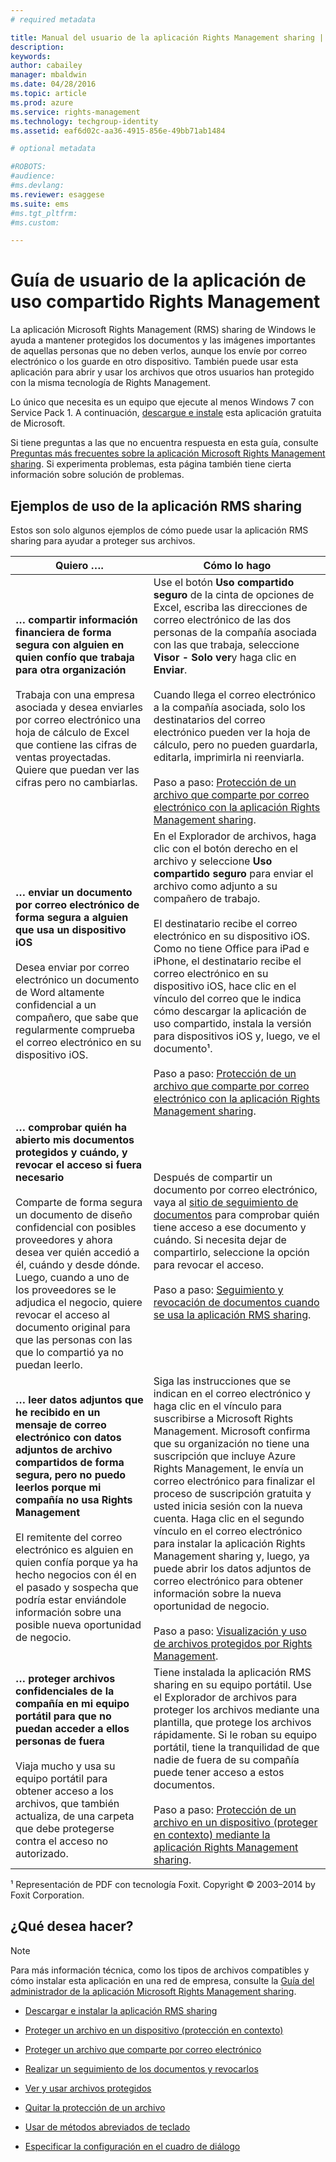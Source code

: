 ```yaml
---
# required metadata

title: Manual del usuario de la aplicación Rights Management sharing | Azure RMS
description:
keywords:
author: cabailey
manager: mbaldwin
ms.date: 04/28/2016
ms.topic: article
ms.prod: azure
ms.service: rights-management
ms.technology: techgroup-identity
ms.assetid: eaf6d02c-aa36-4915-856e-49bb71ab1484

# optional metadata

#ROBOTS:
#audience:
#ms.devlang:
ms.reviewer: esaggese
ms.suite: ems
#ms.tgt_pltfrm:
#ms.custom:

---
```


# Guía de usuario de la aplicación de uso compartido Rights Management
La aplicación Microsoft Rights Management (RMS) sharing de Windows le ayuda a mantener protegidos los documentos y las imágenes importantes de aquellas personas que no deben verlos, aunque los envíe por correo electrónico o los guarde en otro dispositivo. También puede usar esta aplicación para abrir y usar los archivos que otros usuarios han protegido con la misma tecnología de Rights Management.

Lo único que necesita es un equipo que ejecute al menos Windows 7 con Service Pack 1. A continuación, [descargue e instale](http://go.microsoft.com/fwlink/?LinkId=303970) esta aplicación gratuita de Microsoft.

Si tiene preguntas a las que no encuentra respuesta en esta guía, consulte [Preguntas más frecuentes sobre la aplicación Microsoft Rights Management sharing](http://go.microsoft.com/fwlink/?LinkId=303971). Si experimenta problemas, esta página también tiene cierta información sobre solución de problemas.

## Ejemplos de uso de la aplicación RMS sharing
Estos son solo algunos ejemplos de cómo puede usar la aplicación RMS sharing para ayudar a proteger sus archivos.

|Quiero ….|Cómo lo hago|
|----------------|------------------|
|**… compartir información financiera de forma segura con alguien en quien confío que trabaja para otra organización**<br /><br />Trabaja con una empresa asociada y desea enviarles por correo electrónico una hoja de cálculo de Excel que contiene las cifras de ventas proyectadas. Quiere que puedan ver las cifras pero no cambiarlas.|Use el botón **Uso compartido seguro** de la cinta de opciones de Excel, escriba las direcciones de correo electrónico de las dos personas de la compañía asociada con las que trabaja, seleccione **Visor - Solo ver**y haga clic en **Enviar**.<br /><br />Cuando llega el correo electrónico a la compañía asociada, solo los destinatarios del correo electrónico pueden ver la hoja de cálculo, pero no pueden guardarla, editarla, imprimirla ni reenviarla.<br /><br />Paso a paso: [Protección de un archivo que comparte por correo electrónico con la aplicación Rights Management sharing](sharing-app-protect-by-email.md).|
|**… enviar un documento por correo electrónico de forma segura a alguien que usa un dispositivo iOS**<br /><br />Desea enviar por correo electrónico un documento de Word altamente confidencial a un compañero, que sabe que regularmente comprueba el correo electrónico en su dispositivo iOS.|En el Explorador de archivos, haga clic con el botón derecho en el archivo y seleccione **Uso compartido seguro** para enviar el archivo como adjunto a su compañero de trabajo.<br /><br />El destinatario recibe el correo electrónico en su dispositivo iOS. Como no tiene Office para iPad e iPhone, el destinatario recibe el correo electrónico en su dispositivo iOS, hace clic en el vínculo del correo que le indica cómo descargar la aplicación de uso compartido, instala la versión para dispositivos iOS y, luego, ve el documento¹.<br /><br />Paso a paso: [Protección de un archivo que comparte por correo electrónico con la aplicación Rights Management sharing](sharing-app-protect-by-email.md).|
|**… comprobar quién ha abierto mis documentos protegidos y cuándo, y revocar el acceso si fuera necesario**<br /><br />Comparte de forma segura un documento de diseño confidencial con posibles proveedores y ahora desea ver quién accedió a él, cuándo y desde dónde. Luego, cuando a uno de los proveedores se le adjudica el negocio, quiere revocar el acceso al documento original para que las personas con las que lo compartió ya no puedan leerlo.|Después de compartir un documento por correo electrónico, vaya al [sitio de seguimiento de documentos](http://go.microsoft.com/fwlink/?LinkId=529562) para comprobar quién tiene acceso a ese documento y cuándo. Si necesita dejar de compartirlo, seleccione la opción para revocar el acceso.<br /><br />Paso a paso: [Seguimiento y revocación de documentos cuando se usa la aplicación RMS sharing](sharing-app-track-revoke.md).|
|**… leer datos adjuntos que he recibido en un mensaje de correo electrónico con datos adjuntos de archivo compartidos de forma segura, pero no puedo leerlos porque mi compañía no usa Rights Management**<br /><br />El remitente del correo electrónico es alguien en quien confía porque ya ha hecho negocios con él en el pasado y sospecha que podría estar enviándole información sobre una posible nueva oportunidad de negocio.|Siga las instrucciones que se indican en el correo electrónico y haga clic en el vínculo para suscribirse a Microsoft Rights Management. Microsoft confirma que su organización no tiene una suscripción que incluye Azure Rights Management, le envía un correo electrónico para finalizar el proceso de suscripción gratuita y usted inicia sesión con la nueva cuenta. Haga clic en el segundo vínculo en el correo electrónico para instalar la aplicación Rights Management sharing y, luego, ya puede abrir los datos adjuntos de correo electrónico para obtener información sobre la nueva oportunidad de negocio.<br /><br />Paso a paso: [Visualización y uso de archivos protegidos por Rights Management](sharing-app-view-use-files.md).|
|**… proteger archivos confidenciales de la compañía en mi equipo portátil para que no puedan acceder a ellos personas de fuera**<br /><br />Viaja mucho y usa su equipo portátil para obtener acceso a los archivos, que también actualiza, de una carpeta que debe protegerse contra el acceso no autorizado.|Tiene instalada la aplicación RMS sharing en su equipo portátil. Use el Explorador de archivos para proteger los archivos mediante una plantilla, que protege los archivos rápidamente. Si le roban su equipo portátil, tiene la tranquilidad de que nadie de fuera de su compañía puede tener acceso a estos documentos.<br /><br />Paso a paso: [Protección de un archivo en un dispositivo (proteger en contexto) mediante la aplicación Rights Management sharing](sharing-app-protect-in-place.md).|
¹ Representación de PDF con tecnología Foxit. Copyright © 2003–2014 by Foxit Corporation.

## ¿Qué desea hacer?
> [!NOTE]
> Para más información técnica, como los tipos de archivos compatibles y cómo instalar esta aplicación en una red de empresa, consulte la [Guía del administrador de la aplicación Microsoft Rights Management sharing](sharing-app-admin-guide.md).

-   [Descargar e instalar la aplicación RMS sharing](install-sharing-app.md)

-   [Proteger un archivo en un dispositivo (protección en contexto)](sharing-app-protect-in-place.md)

-   [Proteger un archivo que comparte por correo electrónico](sharing-app-protect-by-email.md)

-   [Realizar un seguimiento de los documentos y revocarlos](sharing-app-track-revoke.md)

-   [Ver y usar archivos protegidos](sharing-app-view-use-files.md)

-   [Quitar la protección de un archivo](sharing-app-remove-protection.md)

-   [Usar de métodos abreviados de teclado](sharing-app-keyboard-shortcuts.md)

-   [Especificar la configuración en el cuadro de diálogo](sharing-app-dialog-box.md)





<!--HONumber=Apr16_HO4-->



